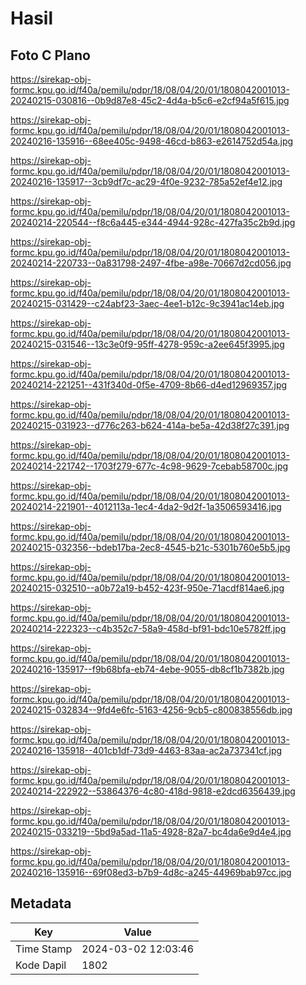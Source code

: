 # Hasil

## Foto C Plano

https://sirekap-obj-formc.kpu.go.id/f40a/pemilu/pdpr/18/08/04/20/01/1808042001013-20240215-030816--0b9d87e8-45c2-4d4a-b5c6-e2cf94a5f615.jpg

https://sirekap-obj-formc.kpu.go.id/f40a/pemilu/pdpr/18/08/04/20/01/1808042001013-20240216-135916--68ee405c-9498-46cd-b863-e2614752d54a.jpg

https://sirekap-obj-formc.kpu.go.id/f40a/pemilu/pdpr/18/08/04/20/01/1808042001013-20240216-135917--3cb9df7c-ac29-4f0e-9232-785a52ef4e12.jpg

https://sirekap-obj-formc.kpu.go.id/f40a/pemilu/pdpr/18/08/04/20/01/1808042001013-20240214-220544--f8c6a445-e344-4944-928c-427fa35c2b9d.jpg

https://sirekap-obj-formc.kpu.go.id/f40a/pemilu/pdpr/18/08/04/20/01/1808042001013-20240214-220733--0a831798-2497-4fbe-a98e-70667d2cd056.jpg

https://sirekap-obj-formc.kpu.go.id/f40a/pemilu/pdpr/18/08/04/20/01/1808042001013-20240215-031429--c24abf23-3aec-4ee1-b12c-9c3941ac14eb.jpg

https://sirekap-obj-formc.kpu.go.id/f40a/pemilu/pdpr/18/08/04/20/01/1808042001013-20240215-031546--13c3e0f9-95ff-4278-959c-a2ee645f3995.jpg

https://sirekap-obj-formc.kpu.go.id/f40a/pemilu/pdpr/18/08/04/20/01/1808042001013-20240214-221251--431f340d-0f5e-4709-8b66-d4ed12969357.jpg

https://sirekap-obj-formc.kpu.go.id/f40a/pemilu/pdpr/18/08/04/20/01/1808042001013-20240215-031923--d776c263-b624-414a-be5a-42d38f27c391.jpg

https://sirekap-obj-formc.kpu.go.id/f40a/pemilu/pdpr/18/08/04/20/01/1808042001013-20240214-221742--1703f279-677c-4c98-9629-7cebab58700c.jpg

https://sirekap-obj-formc.kpu.go.id/f40a/pemilu/pdpr/18/08/04/20/01/1808042001013-20240214-221901--4012113a-1ec4-4da2-9d2f-1a3506593416.jpg

https://sirekap-obj-formc.kpu.go.id/f40a/pemilu/pdpr/18/08/04/20/01/1808042001013-20240215-032356--bdeb17ba-2ec8-4545-b21c-5301b760e5b5.jpg

https://sirekap-obj-formc.kpu.go.id/f40a/pemilu/pdpr/18/08/04/20/01/1808042001013-20240215-032510--a0b72a19-b452-423f-950e-71acdf814ae6.jpg

https://sirekap-obj-formc.kpu.go.id/f40a/pemilu/pdpr/18/08/04/20/01/1808042001013-20240214-222323--c4b352c7-58a9-458d-bf91-bdc10e5782ff.jpg

https://sirekap-obj-formc.kpu.go.id/f40a/pemilu/pdpr/18/08/04/20/01/1808042001013-20240216-135917--f9b68bfa-eb74-4ebe-9055-db8cf1b7382b.jpg

https://sirekap-obj-formc.kpu.go.id/f40a/pemilu/pdpr/18/08/04/20/01/1808042001013-20240215-032834--9fd4e6fc-5163-4256-9cb5-c800838556db.jpg

https://sirekap-obj-formc.kpu.go.id/f40a/pemilu/pdpr/18/08/04/20/01/1808042001013-20240216-135918--401cb1df-73d9-4463-83aa-ac2a737341cf.jpg

https://sirekap-obj-formc.kpu.go.id/f40a/pemilu/pdpr/18/08/04/20/01/1808042001013-20240214-222922--53864376-4c80-418d-9818-e2dcd6356439.jpg

https://sirekap-obj-formc.kpu.go.id/f40a/pemilu/pdpr/18/08/04/20/01/1808042001013-20240215-033219--5bd9a5ad-11a5-4928-82a7-bc4da6e9d4e4.jpg

https://sirekap-obj-formc.kpu.go.id/f40a/pemilu/pdpr/18/08/04/20/01/1808042001013-20240216-135916--69f08ed3-b7b9-4d8c-a245-44969bab97cc.jpg


## Metadata

| Key        | Value               |
| ---------- | ------------------- |
| Time Stamp | 2024-03-02 12:03:46 |
| Kode Dapil | 1802                |



